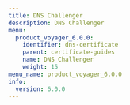 ```yaml
---
title: DNS Challenger
description: DNS Challenger
menu:
  product_voyager_6.0.0:
    identifier: dns-certificate
    parent: certificate-guides
    name: DNS Challenger
    weight: 15
menu_name: product_voyager_6.0.0
info:
  version: 6.0.0
---
```


